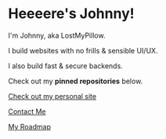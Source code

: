 # Heeeere's Johnny!

I'm Johnny, aka LostMyPillow.

I build websites with no frills & sensible UI/UX.

I also build fast & secure backends.

Check out my **pinned repositories** below.

[Check out my personal site](https://lostmypillow.github.io)

[Contact Me](mailto:lostmypillow@icloud.com)

[My Roadmap](https://github.com/users/lostmypillow/projects/4)

<!--
**lostmypillow/lostmypillow** is a ✨ _special_ ✨ repository because its `README.md` (this file) appears on your GitHub profile.

Here are some ideas to get you started:

- 🔭 I’m currently working on ...
- 🌱 I’m currently learning ...
- 👯 I’m looking to collaborate on ...
- 🤔 I’m looking for help with ...
- 💬 Ask me about ...
- 📫 How to reach me: ...
- 😄 Pronouns: ...
- ⚡ Fun fact: ...
-->
